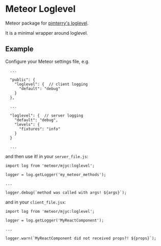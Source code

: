 # Meteor Loglevel

Meteor package for [pimterry\'s loglevel](https://github.com/pimterry/loglevel).

It is a minimal wrapper around loglevel.

## Example

Configure your Meteor settings file, e.g.

```
  ...

  "public": {
    "loglevel": {  // client logging
      "default": "debug"
    }
  },

  ...

  "loglevel": {  // server logging
    "default": "debug",
    "levels": {
      "fixtures": "info"
    }
  }

  ...
```

and then use it! in your `server_file.js`:

```
import log from 'meteor/mjyc:loglevel';

logger = log.getLogger('my_meteor_methods');

...

logger.debug(`method was called with args! ${args}`);
```

and in your `client_file.jsx`:

```
import log from 'meteor/mjyc:loglevel';

logger = log.getLogger('MyReactComponent');

...

logger.warn(`MyReactComponent did not received props?! ${props}`);
```
